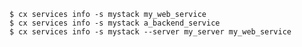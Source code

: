 <!-- usedin: [ _includes/_inlines/Toolbelt/common/services/services_example.md] -->

```
$ cx services info -s mystack my_web_service
$ cx services info -s mystack a_backend_service
$ cx services info -s mystack --server my_server my_web_service
```
